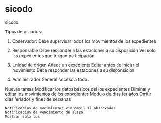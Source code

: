 sicodo
======

sicodo

Tipos de usuarios:

1. Observador:
    Debe supervisar todos los movimientos de los expedientes

2. Responsable
    Debe responder a las estaciones a su disposición
    Ver solo los expedientes que tengan participación

3. Unidad de origen
    Añade un expediente
    Editar antes de iniciar el movimiento
    Debe responder las estaciones a su disponsición

4. Administrador General
    Acceso a todo...
    

Nuevas tareas 
    Modificar los datos básicos del los expedientes
    Eliminar y editar los movimientos de los expedientes
    Modulo de dias feriados
    Omitir dias feriados y fines de semanas

    Notificacion de movimientos via email al observador
    Notificacion de vencimiento de plazo
    Mostrar solo los 
    